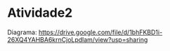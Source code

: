# Atividade2

Diagrama: https://drive.google.com/file/d/1bhFKBD1i-26XQ4YAHBA6krnCjoLpdlam/view?usp=sharing
